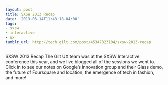 ```yaml
---
layout: post
title: SXSW 2013 Recap
date: '2013-03-14T11:43:18-04:00'
tags:
- sxsw
- interactive
- ux
tumblr_url: http://tech.gilt.com/post/45347323104/sxsw-2013-recap
---
```

SXSW 2013 Recap
The Gilt UX team was at the SXSW Interactive conference this year, and we live blogged all of the sessions we went to. Click in to see our notes on Google’s innovation group and their Glass demo, the future of Foursquare and location, the emergence of tech in fashion, and more!
